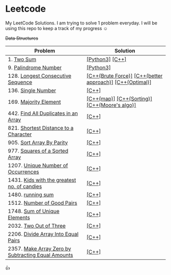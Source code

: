 # Leetcode
My LeetCode Solutions. I am trying to solve 1 problem everyday. I will be using this repo to keep a track of my progress ☺️

~~Data Structures~~ 



| Problem | Solution |
|---------|----------|
| 1. [Two Sum](https://leetcode.com/problems/two-sum/) | [[Python3]](https://github.com/dot-D69/Leetcode/blob/main/Solutions/1.Two%20_Sum.py)   [[C++]](https://github.com/dot-D69/Leetcode/blob/main/Solutions/1.Two_Sum.cpp)|
| 9. [Palindrome Number](https://leetcode.com/problems/palindrome-number/) | [[Python3]](https://github.com/dot-D69/Leetcode/blob/main/Solutions/2.Palindrome_No.py) |
| 128. [Longest Consecutive Sequence](https://leetcode.com/problems/longest-consecutive-sequence/description/)| [[C++(Brute Force)]](https://github.com/dot-D69/Leetcode-Solutions/blob/main/Solutions/128.LCS(Brute%20force).cpp)   [[C++(better approach)]](https://github.com/dot-D69/Leetcode-Solutions/blob/main/Solutions/128.LCS(set).cpp)  [[C++(Optimal)]](https://github.com/dot-D69/Leetcode-Solutions/blob/main/Solutions/128.LCS(sorting).cpp)|
|136. [Single Number](https://leetcode.com/problems/single-number/description/)| [[C++]](https://github.com/dot-D69/Leetcode-Solutions/blob/main/Solutions/136.Single_Number.cpp) |
| 169. [Majority Element](https://leetcode.com/problems/majority-element/description/)| [[C++(map)]](https://github.com/dot-D69/Leetcode-Solutions/blob/main/Solutions/169.Majority_Element(map).cpp)   [[C++(Sorting)]](https://github.com/dot-D69/Leetcode-Solutions/blob/main/Solutions/169.Majority_Element(Sorting).cpp)  [[C++(Moore's algo)]](https://github.com/dot-D69/Leetcode-Solutions/blob/main/Solutions/169.Majority_Element(Moore%20Voting%20algorithm).cpp)|
| 442. [Find All Duplicates in an Array](https://leetcode.com/problems/find-all-duplicates-in-an-array/)| [[C++]](https://github.com/dot-D69/Leetcode/blob/main/Solutions/442.Find_all_Duplicates_in_Array.cpp)|
|821. [Shortest Distance to a Character](https://leetcode.com/problems/shortest-distance-to-a-character/)| [[C++]](https://github.com/dot-D69/Leetcode-Solutions/blob/main/Solutions/821.%20shortest_distance_to_character.cpp)|
|905. [Sort Array By Parity](https://leetcode.com/problems/sort-array-by-parity/)| [[C++]](https://github.com/dot-D69/Leetcode-Solutions/blob/main/Solutions/905.Sort_Array_by_Parity.cpp)|
977. [Squares of a Sorted Array](https://leetcode.com/problems/squares-of-a-sorted-array/)| [[C++]](https://github.com/dot-D69/Leetcode-Solutions/blob/main/Solutions/977.Squares_of_sorted_array.cpp)|
| 1207. [Unique Number of Occurrences](https://leetcode.com/problems/unique-number-of-occurrences/)| [[C++]](https://github.com/dot-D69/Leetcode/blob/main/Solutions/1207.Unique_no._of_Occurrences.cpp)|
| 1431. [Kids with the greatest no. of candies](https://leetcode.com/problems/kids-with-the-greatest-number-of-candies/description/)| [[C++]](https://github.com/dot-D69/Leetcode-Solutions/blob/main/Solutions/kids_with_Greatest_no._of_candies.cpp)|
| 1480. [running sum ](https://leetcode.com/problems/running-sum-of-1d-array/description/)| [[C++]](https://github.com/dot-D69/Leetcode-Solutions/blob/main/Solutions/Runnig_Sum.cpp)|
| 1512. [Number of Good Pairs](https://leetcode.com/problems/number-of-good-pairs/description/)| [[C++]](https://github.com/dot-D69/Leetcode-Solutions/blob/main/Solutions/1512.number_of_good_pairs.cpp)|
| 1748. [Sum of Unique Elements](https://leetcode.com/problems/sum-of-unique-elements/)|[[C++]](https://github.com/dot-D69/Leetcode/blob/main/Solutions/1748.Sum_of_Unique_Elements.cpp)|
|2032. [Two Out of Three](https://leetcode.com/problems/two-out-of-three/)|[[C++]](https://github.com/dot-D69/Leetcode-Solutions/blob/main/Solutions/2032.Two_out_of_Three.cpp)|
|2206. [Divide Array Into Equal Pairs](https://leetcode.com/problems/divide-array-into-equal-pairs/)|[[C++]](https://github.com/dot-D69/Leetcode-Solutions/blob/main/Solutions/2206.Divide_Array_into_Equal_pairs.cpp)|
|2357. [Make Array Zero by Subtracting Equal Amounts](https://leetcode.com/problems/make-array-zero-by-subtracting-equal-amounts/) |[[C++]](https://github.com/dot-D69/Leetcode-Solutions/blob/main/Solutions/2357.Make_array_zero.cpp)|


:thumbsup:

